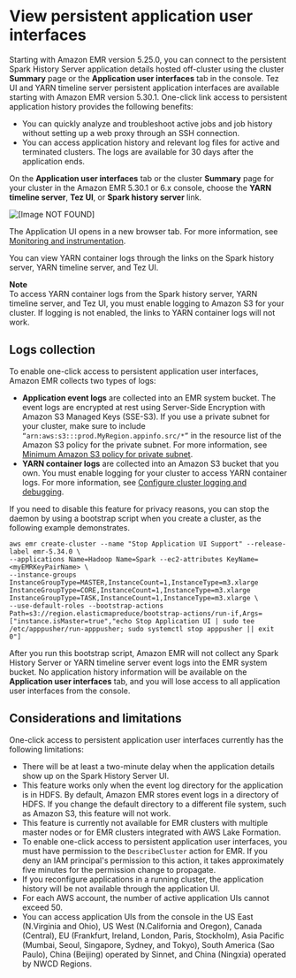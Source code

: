 # View persistent application user interfaces<a name="app-history-spark-UI"></a>

Starting with Amazon EMR version 5\.25\.0, you can connect to the persistent Spark History Server application details hosted off\-cluster using the cluster **Summary** page or the **Application user interfaces** tab in the console\. Tez UI and YARN timeline server persistent application interfaces are available starting with Amazon EMR version 5\.30\.1\. One\-click link access to persistent application history provides the following benefits: 
+ You can quickly analyze and troubleshoot active jobs and job history without setting up a web proxy through an SSH connection\.
+ You can access application history and relevant log files for active and terminated clusters\. The logs are available for 30 days after the application ends\. 

On the **Application user interfaces** tab or the cluster **Summary** page for your cluster in the Amazon EMR 5\.30\.1 or 6\.x console, choose the **YARN timeline server**, **Tez UI**, or **Spark history server** link\. 

![\[Image NOT FOUND\]](http://docs.aws.amazon.com/emr/latest/ManagementGuide/images/persistent-application-UI-links.png)

The Application UI opens in a new browser tab\. For more information, see [Monitoring and instrumentation](https://spark.apache.org/docs/latest/monitoring.html)\.

You can view YARN container logs through the links on the Spark history server, YARN timeline server, and Tez UI\. 

**Note**  
To access YARN container logs from the Spark history server, YARN timeline server, and Tez UI, you must enable logging to Amazon S3 for your cluster\. If logging is not enabled, the links to YARN container logs will not work\. 

## Logs collection<a name="app-history-spark-UI-event-logs"></a>

To enable one\-click access to persistent application user interfaces, Amazon EMR collects two types of logs: 
+ **Application event logs** are collected into an EMR system bucket\. The event logs are encrypted at rest using Server\-Side Encryption with Amazon S3 Managed Keys \(SSE\-S3\)\. If you use a private subnet for your cluster, make sure to include `“arn:aws:s3:::prod.MyRegion.appinfo.src/*”` in the resource list of the Amazon S3 policy for the private subnet\. For more information, see [Minimum Amazon S3 policy for private subnet](https://docs.aws.amazon.com/emr/latest/ManagementGuide/private-subnet-iampolicy.html)\.
+ **YARN container logs** are collected into an Amazon S3 bucket that you own\. You must enable logging for your cluster to access YARN container logs\. For more information, see [Configure cluster logging and debugging](https://docs.aws.amazon.com/emr/latest/ManagementGuide/emr-plan-debugging.html)\.

If you need to disable this feature for privacy reasons, you can stop the daemon by using a bootstrap script when you create a cluster, as the following example demonstrates\.

```
aws emr create-cluster --name "Stop Application UI Support" --release-label emr-5.34.0 \
--applications Name=Hadoop Name=Spark --ec2-attributes KeyName=<myEMRKeyPairName> \
--instance-groups InstanceGroupType=MASTER,InstanceCount=1,InstanceType=m3.xlarge InstanceGroupType=CORE,InstanceCount=1,InstanceType=m3.xlarge InstanceGroupType=TASK,InstanceCount=1,InstanceType=m3.xlarge \
--use-default-roles --bootstrap-actions Path=s3://region.elasticmapreduce/bootstrap-actions/run-if,Args=["instance.isMaster=true","echo Stop Application UI | sudo tee /etc/apppusher/run-apppusher; sudo systemctl stop apppusher || exit 0"]
```

After you run this bootstrap script, Amazon EMR will not collect any Spark History Server or YARN timeline server event logs into the EMR system bucket\. No application history information will be available on the **Application user interfaces** tab, and you will lose access to all application user interfaces from the console\.

## Considerations and limitations<a name="app-history-spark-UI-limitations"></a>

One\-click access to persistent application user interfaces currently has the following limitations: 
+ There will be at least a two\-minute delay when the application details show up on the Spark History Server UI\.
+ This feature works only when the event log directory for the application is in HDFS\. By default, Amazon EMR stores event logs in a directory of HDFS\. If you change the default directory to a different file system, such as Amazon S3, this feature will not work\. 
+ This feature is currently not available for EMR clusters with multiple master nodes or for EMR clusters integrated with AWS Lake Formation\. 
+ To enable one\-click access to persistent application user interfaces, you must have permission to the `DescribeCluster` action for EMR\. If you deny an IAM principal's permission to this action, it takes approximately five minutes for the permission change to propagate\.
+ If you reconfigure applications in a running cluster, the application history will be not available through the application UI\. 
+ For each AWS account, the number of active application UIs cannot exceed 50\.
+ You can access application UIs from the console in the US East \(N\.Virginia and Ohio\), US West \(N\.California and Oregon\), Canada \(Central\), EU \(Frankfurt, Ireland, London, Paris, Stockholm\), Asia Pacific \(Mumbai, Seoul, Singapore, Sydney, and Tokyo\), South America \(Sao Paulo\), China \(Beijing\) operated by Sinnet, and China \(Ningxia\) operated by NWCD Regions\.